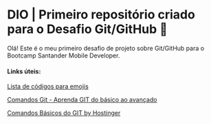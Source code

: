 # DIO | Primeiro repositório criado para o Desafio Git/GitHub :star_struck:

Olá! Este é o meu primeiro desafio de projeto sobre Git/GitHub para o Bootcamp Santander Mobile Developer.

#### Links úteis:

[Lista de códigos para emojis](https://emojipedia.org/)

[Comandos Git - Aprenda GIT do básico ao avançado](https://comandosgit.github.io/)

[Comandos Básicos do GIT by Hostinger](https://www.hostinger.com.br/tutoriais/comandos-basicos-de-git)







